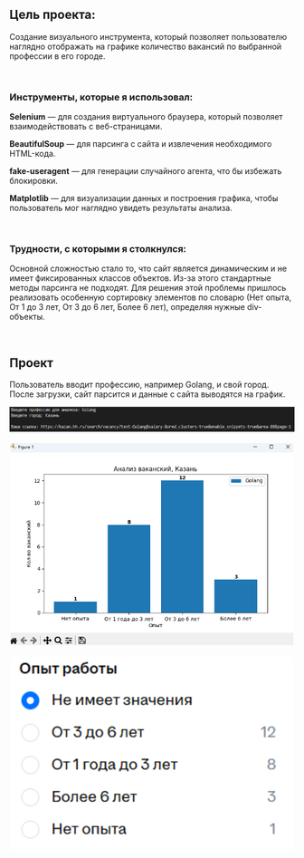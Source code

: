 <div>
    <h2> Цель проекта: </h2>
    <p>Создание визуального инструмента, который позволяет пользователю наглядно отображать на графике количество вакансий по выбранной профессии в его городе.</p>
</div>

<div><br>
  <h3> Инструменты, которые я использовал: </h3>
  <p><strong>Selenium</strong> — для создания виртуального браузера, который позволяет взаимодействовать с веб-страницами.</p>
  <p><strong>BeautifulSoup</strong> — для парсинга с сайта и извлечения необходимого HTML-кода.</p>
  <p><strong>fake-useragent</strong> — для генерации случайного агента, что бы избежать блокировки.</p>
  <p><strong>Matplotlib</strong> — для визуализации данных и построения графика, чтобы пользователь мог наглядно увидеть результаты анализа.</p>
</div>

<div><br>
    <h3> Трудности, с которыми я столкнулся: </h3>
    <p> Основной сложностью стало то, что сайт является динамическим и не имеет фиксированных классов объектов. Из-за этого стандартные методы парсинга не подходят. Для решения этой проблемы пришлось реализовать особенную сортировку элементов по словарю (Нет опыта, От 1 до 3 лет, От 3 до 6 лет, Более 6 лет), определяя нужные div-объекты. </p>
</div>

<div><br>
<h2> Проект </h2>
    <p> Пользователь вводит профессию, например Golang, и свой город. После загрузки, сайт парсится и данные с сайта выводятся на график. </p>
    <div align="center">
        <img src="images/code.png" width="1500"><br><br>
        <img src="images/plot.png" width="500"><br><br>
        <img src="images/hh_site.png" width="500">
    </div>
</div>
